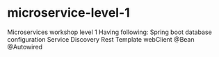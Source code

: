 # microservice-level-1
Microservices workshop level 1
Having following:
Spring boot
database configuration
Service Discovery
Rest Template
webClient
@Bean
@Autowired

